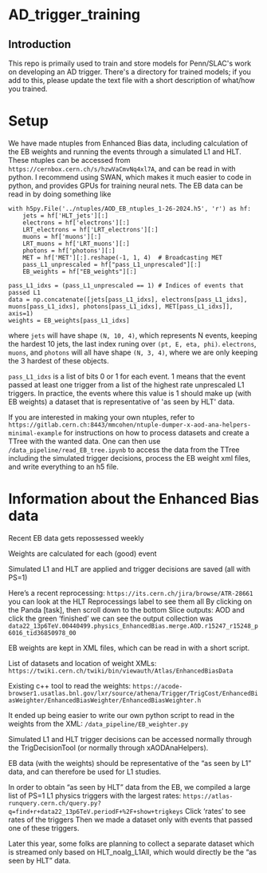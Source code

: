 # AD_trigger_training

## Introduction
This repo is primaily used to train and store models for Penn/SLAC's work on developing an AD trigger. 
There's a directory for trained models; if you add to this, please update the text file with a short description of what/how you trained.

# Setup
We have made ntuples from Enhanced Bias data, including calculation of the EB weights and running the events through a simulated L1 and HLT.
These ntuples can be accessed from `https://cernbox.cern.ch/s/hzwVaCmvNq4xl7A`, and can be read in with python. I recommend using SWAN,
which makes it much easier to code in python, and provides GPUs for training neural nets. The EB data can be read in by doing something like

```
with h5py.File('../ntuples/AOD_EB_ntuples_1-26-2024.h5', 'r') as hf:
    jets = hf['HLT_jets'][:]
    electrons = hf['electrons'][:]
    LRT_electrons = hf['LRT_electrons'][:]
    muons = hf['muons'][:]
    LRT_muons = hf['LRT_muons'][:]
    photons = hf['photons'][:]
    MET = hf['MET'][:].reshape(-1, 1, 4)  # Broadcasting MET
    pass_L1_unprescaled = hf["pass_L1_unprescaled"][:]
    EB_weights = hf["EB_weights"][:]

pass_L1_idxs = (pass_L1_unprescaled == 1) # Indices of events that passed L1
data = np.concatenate([jets[pass_L1_idxs], electrons[pass_L1_idxs], muons[pass_L1_idxs], photons[pass_L1_idxs], MET[pass_L1_idxs]], axis=1)
weights = EB_weights[pass_L1_idxs]
```

where `jets` will have shape `(N, 10, 4)`, which represents N events, keeping the hardest 10 jets, the last index runing over `(pt, E, eta, phi)`.
`electrons`, `muons`, and `photons` will all have shape `(N, 3, 4)`, where we are only keeping the 3 hardest of these objects.

`pass_L1_idxs` is a list of bits 0 or 1 for each event. 1 means that the event passed at least one trigger from a list of the highest rate unprescaled 
L1 triggers. In practice, the events where this value is 1 should make up (with EB weights) a dataset that is representative of 'as seen by HLT' data.

If you are interested in making your own ntuples, refer to `https://gitlab.cern.ch:8443/mmcohen/ntuple-dumper-x-aod-ana-helpers-minimal-example` for
instructions on how to process datasets and create a TTree with the wanted data. One can then use `/data_pipeline/read_EB_tree.ipynb` to access the 
data from the TTree including the simulated trigger decisions, process the EB weight xml files, and write everything to an h5 file.


# Information about the Enhanced Bias data
Recent EB data gets repossessed weekly

Weights are calculated for each (good) event

Simulated L1 and HLT are applied and trigger decisions are saved (all with PS=1)

Here’s a recent reprocessing: `https://its.cern.ch/jira/browse/ATR-28661`
you can look at the HLT Reprocessings label to see them all
By clicking on the Panda [task], then scroll down to the bottom Slice outputs: AOD and click the green ‘finished’ we can see the output collection was `data22_13p6TeV.00440499.physics_EnhancedBias.merge.AOD.r15247_r15248_p6016_tid36850978_00`

EB weights are kept in XML files, which can be read in with a short script. 

List of datasets and location of weight XMLs: `https://twiki.cern.ch/twiki/bin/viewauth/Atlas/EnhancedBiasData`

Existing c++ tool to read the weights: `https://acode-browser1.usatlas.bnl.gov/lxr/source/athena/Trigger/TrigCost/EnhancedBiasWeighter/EnhancedBiasWeighter/EnhancedBiasWeighter.h`

It ended up being easier to write our own python script to read in the weights from the XML: `/data_pipeline/EB_weighter.py`

Simulated L1 and HLT trigger decisions can be accessed normally through the TrigDecisionTool (or normally through xAODAnaHelpers).


EB data (with the weights) should be representative of the “as seen by L1” data, and can therefore be used for L1 studies.


In order to obtain “as seen by HLT” data from the EB, we compiled a large list of PS=1 L1 physics triggers with the largest rates: `https://atlas-runquery.cern.ch/query.py?q=find+r+data22_13p6TeV.periodF+%2F+show+trigkeys`
Click ‘rates’ to see rates of the triggers
Then we made a dataset only with events that passed one of these triggers.

Later this year, some folks are planning to collect a separate dataset which is streamed only based on HLT_noalg_L1All, which would directly be the “as seen by HLT” data.


